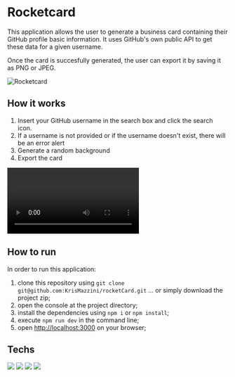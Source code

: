 # Rocketcard

This application allows the user to generate a business card containing their GitHub profile basic information. 
It uses GitHub's own public API to get these data for a given username.

Once the card is succesfully generated, the user can export it by saving it as PNG or JPEG.

![Rocketcard](https://user-images.githubusercontent.com/93556620/180647359-07b86231-a981-42fa-a8d2-92ae757e81a8.png)

## How it works

1. Insert your GitHub username in the search box and click the search icon.
2. If a username is not provided or if the username doesn't exist, there will be an error alert
3. Generate a random background
4. Export the card

![How it works](https://user-images.githubusercontent.com/93556620/180647769-e4d5e3d9-dab9-4872-b912-0066a6354dc5.mov)

## How to run

In order to run this application: 

1. clone this repository using ```git clone git@github.com:KrisMazzini/rocketCard.git``` ... or simply download the project zip;
2. open the console at the project directory;
3. install the dependencies using ```npm i``` or ```npm install```;
4. execute ```npm run dev``` in the command line;
5. open <http://localhost:3000> on your browser;

## Techs
<img src="https://img.shields.io/badge/React-20232A?style=for-the-badge&logo=react&logoColor=61DAFB" />
<img src="https://img.shields.io/badge/HTML5-E34F26?style=for-the-badge&logo=html5&logoColor=white" />
<img src="https://img.shields.io/badge/CSS3-1572B6?style=for-the-badge&logo=css3&logoColor=white" />
<img src="https://img.shields.io/badge/JavaScript-323330?style=for-the-badge&logo=javascript&logoColor=F7DF1E" />